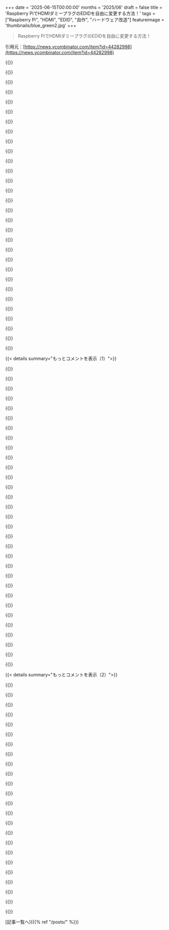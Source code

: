 +++
date = '2025-06-15T00:00:00'
months = '2025/06'
draft = false
title = 'Raspberry PiでHDMIダミープラグのEDIDを自由に変更する方法！'
tags = ["Raspberry Pi", "HDMI", "EDID", "自作", "ハードウェア改造"]
featureimage = 'thumbnails/blue_green2.jpg'
+++

> Raspberry PiでHDMIダミープラグのEDIDを自由に変更する方法！

引用元：[https://news.ycombinator.com/item?id=44282998](https://news.ycombinator.com/item?id=44282998)




{{<matomeQuote body="これ試したい人に注意だよ！安いダミープラグのEEPROMは256バイトしかないから、高解像度・高リフレッシュレートの設定とか、拡張EDIDブロックは保存できないんだ。1080p60なら大丈夫だけど、4k240とかは無理だよ。あと、書き込み保護ピンが有効になってて、書き込むにはちょっと改造が必要なやつもあるらしい。" userName="aappleby" createdAt="2025/06/15 19:25:56" color="#ff33a1">}}




{{<matomeQuote body="書き込み保護のオンオフは、使ってるチップによるかもね。" userName="klysm" createdAt="2025/06/16 00:56:57" color="">}}




{{<matomeQuote body="これらのダミープラグの欠点は、HDCPに対応してないことなんだよね。ヘッドレス環境で特定の解像度を強制するのにはいいけど、HDCP必須のコンテンツを再生したい場合はダメ。そこで質問なんだけど、このHDMIダミープラグみたいに、HDCPに対応してる良い解決策を知ってる人いる？HDCPが必要な動画配信アプリをテストしたいんだけど、テストごとにテレビを用意するのは大変で。一つ見つけたのはHDMIマルチビューアで、これはポートごとにHDCPをネゴシエートするみたいなんだけど。" userName="avidiax" createdAt="2025/06/15 17:05:09" color="#38d3d3">}}




{{<matomeQuote body="俺はこのHDMIスプリッターを使ってるよ。事前にプログラムされたEDIDを設定したり、HDMI出力1に繋いだモニターからEDIDを学習させたりできるんだ。出力に何も繋がなくても、スプリッターが挿さってる限りモニターとして認識されるよ。コンピュータ／ゲーム機とスプリッターの間でHDCPをネゴシエートして、信号を出力モニターに送るときはHDCPなしになると思う。<br>https://www.amazon.com/dp/B07VP37KMB" userName="ndiddy" createdAt="2025/06/15 17:33:22" color="#ff33a1">}}




{{<matomeQuote body="俺は違う用途なんだ。HDMIを出力する組み込みシステムがあるんだけど、その起動画面を別のHDMIストリーム（静止画でいいんだけど）に置き換えたいんだ。組み込みシステム側は色々な理由で絶対に変更したくない。これを安くて頑丈にやる方法ない？" userName="amelius" createdAt="2025/06/15 18:24:38" color="#785bff">}}




{{<matomeQuote body="多分一番エレガントな方法じゃないけど、GPIOとかRS-232で制御できるHDMIスイッチャーはたくさんあるよ。それとRaspiを使えば、Raspiから画像を入力して、組み込み機器の電源オンをGPIOで検出したら、別のHDMI入力に切り替えるってことができる。これが使えるかどうかは、消費電力とかスペースとか、他の要件次第だけどね。俺は以前AV関係で似たソリューションを使ってて、何年も安定して動いてるよ。もっとちゃんとしたのがいいなら、BlackmagicのAtem Miniっていう良いHDMIスイッチャーがあって、複数の静止画を保存できたり、イーサネットとかでも切り替えられるよ。" userName="atoav" createdAt="2025/06/16 08:23:51" color="#ff33a1">}}




{{<matomeQuote body="https://www.ti.com/product/TMDS261B<br>これと、2つ目の信号を生成するためのRP2040があれば多分うまくいくよ。https://learn.adafruit.com/picodvi-arduino-library-video-out... にRP2040でHDMIを出す方法の例があるよ。" userName="indrora" createdAt="2025/06/16 23:17:56" color="#785bff">}}




{{<matomeQuote body="AliExpressでHDCPを終端してHDMIをフォワードするって謳ってるもの売ってるよ。自己責任でね。" userName="hedora" createdAt="2025/06/15 18:44:22" color="">}}




{{<matomeQuote body="こういうのが存在するのに、モニターとデスクトップコンピュータ間の信号が暗号化されてるなんて信じられないよね。" userName="kachapopopow" createdAt="2025/06/15 22:21:47" color="">}}




{{<matomeQuote body="もっとクレイジーなのは、DRMの悪い面だけあって、良い面は何もないことだよ。俺はHDCP 2じゃない4k HDMI 2.0 TVを持ってるから、”スプリッター”なしでは4kコンテンツが見れないんだ。あと、相互運用性の問題があると、最悪の事態（コンテンツが見れないか、HDMI出力すら出ない）になるんだ。実際、そういうことは起こるよ。ソフトウェアの実装が壊れてたり（ソース切り替え時にHDCPの状態マシンをリセットしないテレビとか）、単に電気的な問題だったり（i2cとかCECは電荷漏れで死ぬことがあって、直すには全部10分くらい抜き差しする必要があるんだ）。" userName="phh" createdAt="2025/06/16 07:54:40" color="#ff33a1">}}




{{<matomeQuote body="それが動画DRMってやつね。<br>いいこと？ そんなのこれっぽっちもなかったし、これからもないよ。ユーザーにも、他の誰にとってもね。動画DRMは文字通り一度もちゃんと動いたことないんだ。<br>それなのに存在するし、存在することでみんなにとって状況が悪くなってるんだ。" userName="ACCount36" createdAt="2025/06/16 11:01:41" color="">}}




{{<matomeQuote body="音楽ストリーミングで働いてた時も、いつもこんな議論してたんだ。<br>レーベルの人たちもDRMがどんだけダメかってことには心底同意してたんだけど、アーティストがコピーを止めるために「何か」しろって要求するから、って言ってたね。<br>https://youtu.be/z8K08AcVru0?t=627" userName="qingcharles" createdAt="2025/06/20 20:12:32" color="">}}




{{<matomeQuote body="Netflixでたまーに音声問題があるんだよね（AppleTVをSamsung 4K OLEDテレビに繋いでるんだけど）。これも何らかのDRMのせいだと思うんだけど、詳しく調べたことはないんだ。<br>入力（Fire TV stick／AppleTV stick）を切り替えたり、AppleTVでアプリ間でコンテンツを切り替えたりすると、Netflixのコンテンツ音声だけが出なくなる時があるんだ。アプリのUI音は全部ちゃんと出るのに、再生を押すと音声が全く出ないんだよね。<br>AppleTVの音声設定をDolby Atmosと標準ステレオの間で何度か切り替えると大体元に戻るから、オーディオトラックのDRMと何か関係あると思うんだけど、もし他のアイデアがある人いたら教えてほしいな。" userName="radicality" createdAt="2025/06/16 16:12:42" color="#38d3d3">}}




{{<matomeQuote body="以前Paramount+でこの問題によくぶつかってたよ。<br>今もそうかは分からないけど、これが原因で解約したんだ（プレミアム払ってるのに広告見せられるのも理由だったけどね）。" userName="freedomben" createdAt="2025/06/16 20:13:35" color="">}}




{{<matomeQuote body="DRMの唯一直接的なメリットは、知的財産を持ってる人だけだね。" userName="wildzzz" createdAt="2025/06/16 19:59:22" color="">}}




{{<matomeQuote body="うん、でもモニターだったらDisplayPortの方が断然いいよね。それにDisplayPortはHDCPをやらないし。" userName="wkat4242" createdAt="2025/06/16 02:08:12" color="">}}




{{<matomeQuote body="DisplayPortはバージョン1.1からHDCP（それに独自のDRMスキームDPCPも）をサポートしてるんだよ。<br>モニターにはDisplayPortの方が良かったってのは同意だけど、HDMIも基本的にはDisplayPortみたいになってきたから、最近は多かれ少なかれ同じコインの裏表みたいなもんだね。<br>どっちも今は固定レートリンクでデータパケットを使うようになってる。" userName="wolrah" createdAt="2025/06/16 05:03:00" color="#785bff">}}




{{<matomeQuote body="DisplayPortとHDMIの違いは、多分USB-C経由の話と勘違いしてるんじゃないかな？それ以外だと全然違うんだ。<br>とにかく、HDMIは未だにひどく特許とロイヤリティに縛られてて、オープンソースのGPUドライバーがネイティブでHDMI 2.1以降をサポートするのが難しくなってきてる状況なんだ。一方、DisplayPortはまだロイヤリティフリーだよ。<br>状況はかなり悪くて、Intelは最近のチップセットグラフィックでネイティブのHDMIポートをほとんどスキップして、DisplayPortだけに集中してるんだ（マザーボードメーカーは既製のDisplayPort→HDMI変換チップを載せることはできるけど）。AMDの方だと、Linuxでは新しいHDMI機能が全くサポートされないだろうね。" userName="AshamedCaptain" createdAt="2025/06/16 14:39:05" color="#785bff">}}




{{<matomeQuote body="＞USB-C経由のHDMIとDisplayPortを混同してるんじゃない？って思ってるかもだけど、違うよ。HDMI 2.1がコネクタ以外ほとんど変わって、DVI由来じゃなくDisplayPortみたいなマルチレーンパケットベースのプロトコルになったって話だよ。ライセンス問題がひどいのは分かってる。" userName="wolrah" createdAt="2025/06/17 14:44:51" color="">}}




{{<matomeQuote body="うん、俺はLinux動かすのにHDMI to DPコンバーター使ってるよ。" userName="kachapopopow" createdAt="2025/06/16 20:20:47" color="">}}




{{<matomeQuote body="他にも同じことやってるやついるよ。Decimatorの一部とか？これかな？https://www.decimator.com/Products/MiniConverters/12G-CROSS/..." userName="bombcar" createdAt="2025/06/16 11:03:13" color="#45d325">}}




{{<matomeQuote body="Amazonで”HDCP strippers”って公然と広告されてるHDMIスプリッターを試してみてよ。" userName="mschuster91" createdAt="2025/06/15 17:26:51" color="">}}




{{<matomeQuote body="multiviewerってのが同義語かもね。このダミープラグのチップって、HDCP対応をハックできるほど強力なのかな？" userName="crazysim" createdAt="2025/06/15 18:31:33" color="">}}




{{<matomeQuote body="ダミープラグの中身って、ほんとただの256バイトのeepromがI2Cにつながってるだけなんだって。シェルの中にはそれ以外何もないらしいよ。" userName="aappleby" createdAt="2025/06/15 19:04:14" color="#ff5733">}}




{{<matomeQuote body="HDCPの終端は難しいよ。HDCP 1.4にダウングレードして、1.4”compliant”（つまり終端のデバイス）をダミーモニターにする必要があるんだ。HDCP 1.4より新しいのが必要なら、多分無理だよ。" userName="dcan" createdAt="2025/06/15 17:27:52" color="#ff33a1">}}




{{<matomeQuote body="このMonopriceのドングルの分解記事書いたんだ（https://tomverbeure.github.io/2023/11/26/Monoprice-Blackbird....）。これ、HDCP 2.0で終端してHDCP 1.4に変換するんだけど、結局動かすにはHDCP 1.4のシンクが要るんだよね。" userName="tverbeure" createdAt="2025/06/15 19:40:51" color="#785bff">}}




{{<matomeQuote body="俺はMonoprice multiviewer使ってるよ。ディスプレイ繋がなくてもHDCPネゴシエートするんだ。ちょっとデカくて高いし、HDCP解除はできないけど、良い解決策だよ。AliExpressで同じやつがジェネリックパッケージであったけど、まだ試してないな。業務用のSDIコンバーターとかいっぱいあるけど、3千ドル以上とか”価格はお問い合わせ”なんだよね。" userName="avidiax" createdAt="2025/06/15 20:05:44" color="#ff5c5c">}}




{{<matomeQuote body="それ、君が書いたの？この部分には同意できないな＞HDCPコンバーターは単純に最終ビデオエンドポイントとして名乗ってる…でも内容は出力ポートにリピートしてる。すごく高いHDMIプロトコルアナライザーがないと、ソースがコンテンツをtype 0かtype 1かタグ付けしてるかチェックできないけど、それがtype 1じゃないと思う理由は今はないね。HDMIプロトコルにはtype 1とかtype 0とかいう魔法はないよ。それは単なるDDC経由の別のHDCPメッセージだけど、リピーターにしか送られないんだ。この場合、HDCP Repeaterがリピーターじゃないフリしてるから、StreamID Type情報は送られてこないんだ。" userName="kevin_b_er" createdAt="2025/06/15 22:37:30" color="#ff33a1">}}




{{<matomeQuote body="分解記事いいね！<br>これってHDCPを完全に解除できるの？<br>HDCP2.xに対応してる”って報告できれば、実際は非対応でもいけるってこと？<br>もしそうなら、暗号化されたストリームを流して、受け側で復号する”ってこと？<br>18 Gb/sでリアルタイム処理するには、このデバイスは非力そうだね。" userName="Sporktacular" createdAt="2025/06/15 23:32:02" color="">}}




{{<matomeQuote body="多分、チップ自体はできるんだろうけど、ユーザーには公開されてないんじゃないかな。<br>それやるとライセンス違反になりそうだし。" userName="tverbeure" createdAt="2025/06/16 04:03:08" color="">}}




{{< details summary="もっとコメントを表示（1）">}}

{{<matomeQuote body="関連で聞きたいんだけど、EDIDバイナリの良いアーカイブとか、もっと良い編集ツールない？<br>プログラマブルなEDIDエミュレータープラグ持ってるから、モニターとかクローンできるんだけど、たまに特定の解像度や機能（8K with DSCとか）を設定したいのに方法がないんだよね。<br>https://github.com/bsdhw/EDIDは知ってるけど、最近のモニターにはちょっと物足りない。<br>https://www.analogway.com/products/aw-edid-editorで自作もしたけど、色々なモードの細かい調整とか、優先順位の設定とか、個人的には結構難しいんだ。" userName="slipheen" createdAt="2025/06/15 20:40:10" color="#ff5733">}}




{{<matomeQuote body="EDID編集は（やりすぎなくらい）経験あるよ。<br>おすすめツールはこれ：<br>- AW EDID Editor (君も挙げてるね)<br>- CRU (Windows用で、モニターからダンプしたEDIDファイルを編集できるけど、Wineでは動かない)<br>- 010 Hex Editor (EDIDテンプレートがある)<br>- LinuxならFlatpakからwxEDIDを入れられる (多分、ディストリのパッケージだとWxWidgetsでクラッシュするかも)。セクション作成はできないと思うけど。<br>- v4l-utilsにedid-decodeがある (git diffのtextconvツールにも使えるけど、EDIDファイルのエンコードには使えない)<br>HDMI EDIDにはCEA拡張ブロックがあって、DP EDIDにはDisplayID拡張ブロックがあることを見つけたんだ。<br>256バイト超えの複数ページEDIDは扱ったことないけどね。" userName="nyanpasu64" createdAt="2025/06/16 00:56:39" color="#38d3d3">}}




{{<matomeQuote body="これも見てみて。<br>https://www.extron.com/product/software/edidmanager30<br>https://www1.kramerav.com/au/product/edid%20designer<br>どっちも無料だけど、再配布はできない。<br>Extronの方は、彼らのハードウェアを使ったプロジェクトに関わってる必要があるかもね。" userName="_kb" createdAt="2025/06/16 00:58:48" color="#38d3d3">}}




{{<matomeQuote body="最近、似たような問題があったよ。<br>安い5.1サラウンドシステムサウンドバーを買ったんだけど、HDMI経由でDolby TrueHDまで対応してるのに、eARC対応デバイス（新しいTV）でしか使えないんだ。<br>PCをつなぐと、SPIDFかauxを使うしかなくて、音質が落ちる。<br>オーディオ抽出器とか分配器を買う以外で、PCのEDIDを偽装してサウンドバーにeARCとして認識させるっていう解決策がある。<br>今、これに取り組んでるけど、残念ながら厳密なガイドラインはまだないんだ。" userName="3abiton" createdAt="2025/06/15 23:40:37" color="#45d325">}}




{{<matomeQuote body="君が使ってるプログラマブルなEDIDエミュレータープラグって何？<br>最近調べてたんだけど、どのデバイスにどんな機能があるのかとか、安いので良いものがあるのかとか、よく分からなかったんだ。" userName="The_SamminAter" createdAt="2025/06/16 04:38:16" color="">}}




{{<matomeQuote body="これだよ。<br>https://www.store.level1techs.com/products/p/5megt2xqmlryafj..." userName="slipheen" createdAt="2025/06/16 07:28:26" color="#ff5c5c">}}




{{<matomeQuote body="なるほど。<br>もっと手頃な代替品はある？<br>それとも、安い製品を改造するしかないかな。" userName="The_SamminAter" createdAt="2025/06/16 08:40:34" color="">}}




{{<matomeQuote body="パススルー付きのHDMIダミープラグもあるんだぜ。古いPCで高解像度モニターを使う時に便利なんだ。うちの2011年製AMD FX8350のオンボードGPUだと4KでHDMI出力がおかしいんだけど、これ挟めば1080pで出力できて、モニター側で2倍にアップスケールしてくれるからバッチリだよ。" userName="zdw" createdAt="2025/06/15 17:03:43" color="#38d3d3">}}




{{<matomeQuote body="パススルー付きのやつ、俺も何個か持ってるよ。記事でも触れるべきだったかな。俺のは凝っててさ、モニターのEDIDを読み込んで保存、別のモニターに適用できるんだ。あと最高なのが、モニターを常に検出させられること。うちのモニターは電源切ると仮想的に抜けちゃうせいで問題起きてたんだけど、パススルーで完全に解決！俺が使ってるのはTHWTのHD-EWBってやつ。" userName="dougg3" createdAt="2025/06/15 17:15:40" color="#785bff">}}




{{<matomeQuote body="Dougさん、教えてくれてありがとう！パススルー付きなんて知らなかったよ。君のやつ、調べてみるね。記事もナイスだよ。" userName="gadiyar" createdAt="2025/06/15 17:36:01" color="">}}




{{<matomeQuote body="どういたしまして！うまくいけばいいな。さっきのコメントで「モニターを常に検出させられる」って言ったけど、正確には「常に検出させる」って言うべきだったかな、言い換えとくね。" userName="dougg3" createdAt="2025/06/15 17:53:46" color="">}}




{{<matomeQuote body="HDMIダミープラグってのは、本来存在すべきじゃないソフトウェアの問題を、ハードウェアで無理やり解決してる感じだよね。" userName="mrheosuper" createdAt="2025/06/16 01:53:52" color="">}}




{{<matomeQuote body="それって、世の中にたくさんあるハードウェア解決策のほとんどに言えることなんじゃない？って俺は思うな。" userName="HappMacDonald" createdAt="2025/06/16 16:11:06" color="">}}




{{<matomeQuote body="なんでダミープラグが必要なの？ソフトじゃできないことで何ができるんだろ？（仮想ディスプレイを18個作っても問題なかった者からの質問）" userName="ashirviskas" createdAt="2025/06/15 21:35:32" color="">}}




{{<matomeQuote body="一つ例を挙げると、俺はWindows VMを操作するのにLooking Glassってソフトを使ってるんだ。PCにGPUが2つあって、Linuxホスト用にAMD、WindowsゲストにパススルーでNVidiaを使ってる。Looking GlassはNVidia GPUの出力をキャプチャしてデスクトップのウィンドウに表示するんだ。これでVMのWindowsソフトを許容できるパフォーマンスで使える。<br>問題は、NVidia GPUはディスプレイ繋がないと何もしてくれないこと。Quadro GPUならEDIDを保存してマッピングできるけど、コンシューマー向けGPUは対応してない。そこでダミープラグの出番さ。" userName="ndiddy" createdAt="2025/06/15 23:58:03" color="#45d325">}}




{{<matomeQuote body="外出先でZoomやTeamsの会議しながら、PowerPointの発表者ツールを使いたい時に超簡単なんだ。ダミープラグをPowerPointの出力画面にして、ノートPC画面で発表者ノートを見る。そしてダミープラグ側の画面を共有すればOK。Hacker Newsのヘビーユーザー向けじゃないかもだけど、先生や営業さんにはマジで楽。" userName="antgiant" createdAt="2025/06/16 04:06:51" color="#ff33a1">}}




{{<matomeQuote body="OS、GPU、ドライバの組み合わせで、仮想ディスプレイを自由な設定で作れないことが多いんだよね。OBSとかSteam、Parsecなんかでゲームストリーミングする時とかに欲しいんだ。数年前はLinuxのXorg+オープンソースドライバやWindows+NVidiaで何となくできたけど、MacOSとかWindows+AMD/Intel GPUだと全然うまくいかないんだよね。" userName="SXX" createdAt="2025/06/15 21:54:55" color="#ff5c5c">}}




{{<matomeQuote body="バイナリ埋め込みLinuxのテストで使うんだよ。OSにディスプレイ繋がってると思わせると、本番環境にない要素が入っちゃうからね。ダミープラグは安くて楽なハードウェア oplossing。エンジニアがソフトでゴニョゴニョするより多分コスパ良いんだ。" userName="leonheld" createdAt="2025/06/16 01:16:50" color="#38d3d3">}}




{{<matomeQuote body="ダミープラグってさ、たいていの人には簡単なんだよね。俺、リモートゲームストリーミングのためにソフトで偽物の4Kモニター作ったことあるんだけど、予想よりずっと難しかったんだよ[^1]。<br>[^1]: https://pfy.ch/programming/4k-sunshine.html" userName="pfych" createdAt="2025/06/15 21:53:13" color="#38d3d3">}}




{{<matomeQuote body="どのGPU/ドライバ使ってたの？" userName="lyu07282" createdAt="2025/06/15 23:55:10" color="">}}




{{<matomeQuote body="あの時はね、AMD 5700xtをMesaドライバで使ってたんだよ。" userName="pfych" createdAt="2025/06/16 01:42:15" color="">}}




{{<matomeQuote body="改造したChromebox（WindowsとLinuxが起動する）なんだけど、HDMIポートに何も繋がってないと起動してくれないんだよね。だからダミープラグ使うしかなくてさ。" userName="dd_xplore" createdAt="2025/06/15 21:44:04" color="#785bff">}}




{{<matomeQuote body="他でも言われてるけどさ、MacってディスプレイがないとGPUの能力を全部引き出せない問題があった記憶があるな。ソフトで何とかできる方法もあるかもだけど、HDMIダミーは安くてすぐ使えるし、アップデートで使えなくなったりしないから安心だよ。" userName="detaro" createdAt="2025/06/16 10:34:43" color="#ff5c5c">}}




{{<matomeQuote body="リモートデスクトップ使うRaspberry Piって、物理的にモニター繋がってないとデスクトップが表示されないんだよね…。PhD学生には一番楽な解決策だよ。" userName="TheJoeMan" createdAt="2025/06/15 23:00:40" color="#785bff">}}




{{<matomeQuote body="Appleデバイスにさ、VNC経由で特定の解像度を使わせるように説得するんだ。（皮肉っぽいニュアンスで）" userName="immibis" createdAt="2025/06/16 19:38:38" color="">}}




{{<matomeQuote body="「ソフトでできないことって？」って話だけど、Macbookを蓋閉じたまま使えることかな。" userName="RunSet" createdAt="2025/06/16 18:57:07" color="#45d325">}}




{{<matomeQuote body="多分、ソフトを簡単にいじれないデバイス向けなんだろうね。" userName="tshaddox" createdAt="2025/06/15 21:52:03" color="">}}




{{<matomeQuote body="どうやらLinuxって仮想ディスプレイをサポートしてないみたいだね。Windowsならダミーディスプレイ入れたりApolloが自動でやってくれたりするのに。Linuxにはそういうのないんだ。" userName="TiredOfLife" createdAt="2025/06/16 10:22:54" color="">}}




{{<matomeQuote body="楽しい豆知識だよ。これ、普通のモニターとかノートPCの画面に保存されてるEDIDを変えるのにも使えるんだ。たまに、他のi2cアドレスに書き込めばTCONのいろんな設定も変えられたりするよ。ラズパイじゃなくても、どんなコンピューターでもできるんだ。" userName="dishsoap" createdAt="2025/06/15 17:15:59" color="">}}




{{<matomeQuote body="これ、前にAcerのモニターでやったんだ。CRTみたいにブレない映像にするために、LEDバックライトをストロボさせるように改造しててね。DDCバスでバックライト制御する他のレジスタが露出してるのを見つけて、外部回路繋いでストロボさせてたんだよ。フラッシュROMの読み書きレジスタがあるのに気づいて、ダンプして8051の逆アセンブラ書いて、雑なリバースエンジニアリングしたんだ。そしたら、ROMを改造してストロボモードを組み込めたんだよ（明るさ制御の下の方を使って、OSDか普通のDDC明るさ制御で有効・調整できるように）。書き込むときは、中に一度入ってライトラインを繋ぐ必要があったけどね。都合の良いことにvblankに割り込みがあって、LEDバックライトを制御するタイマーに、次の割り込みのちょっと前にオンにして、その後調整可能な時間オフにするモードがあったんだ。LCDの更新が終わって落ち着いた後でフラッシュさせるのにちょうどいい時間だったよ。元々は数秒かかる起動ロゴを消したかっただけなんだけどね（それは達成した）。" userName="gblargg" createdAt="2025/06/16 07:21:51" color="#ff5c5c">}}

{{</details>}}




{{< details summary="もっとコメントを表示（2）">}}

{{<matomeQuote body="フラッシュチップって通常、書き込み有効／無効ピンがあって、ほとんどのモニターやテレビはEDIDへの書き込みを防ぐように配線されてるんだ。多分、安いものだけが気にしないんだろうね。保護がないと、読み込み中の電圧グリッチが書き込みになっちゃってフラッシュを壊すリスクがあって危険なんだよ。" userName="ajb" createdAt="2025/06/15 18:51:00" color="#785bff">}}




{{<matomeQuote body="ライトプロテクトピンを+Vに繋ぐなんて、PCB設計プロセスでは文字通りタダじゃん。個人的には、そうしないのは設計ミスか意図的な判断だと思うね（ユーザーがモニターの識別情報を書き換えることをどれだけ考慮したかは知らないけど）。" userName="nyanpasu64" createdAt="2025/06/16 01:00:28" color="">}}




{{<matomeQuote body="筆者はラズパイの使用を推奨してるけど、必須じゃないって注意してるね＞PCでこれらのコマンドを実行すると、EDIDじゃないハードウェア、例えばRAMモジュールのSPD EEPROMを誤ってフラッシュする可能性がある。" userName="crtasm" createdAt="2025/06/15 17:22:46" color="">}}




{{<matomeQuote body="そうだね、でもDIMMが繋がってるi2cコントローラーって、ディスプレイポートに繋がってるGPUのi2cコントローラーとは完全に別のデバイスだよ。何やってるか分かってる限り、リスクはそんなに大きくない。" userName="dishsoap" createdAt="2025/06/15 17:24:14" color="">}}




{{<matomeQuote body="うん、自分のGPUのI2Cコントローラーを使ってるって100％自信があるなら多分大丈夫だよ。でも記事で何度も警告した理由は、RAMのSPDを誤ってフラッシュしちゃった人が2人もいたGitHubのissueを見つけちゃったからなんだ。<br>https://github.com/bulletmark/edid-rw/issues/5" userName="dougg3" createdAt="2025/06/15 17:31:43" color="#ff5c5c">}}




{{<matomeQuote body="これ聞いて、Linus Torvaldsのオフィス仲間からのこの逸話思い出すな。(1)からだよ＞ある時、Linusは/devにデバイスファイルを実装して、大学のコンピューターにダイヤルアップして端末エミュレーションコードをデバッグしたかったんだ。それで端末エミュレータープログラムを起動して、/dev/hdaを使うように指定したんだ。それは/dev/ttyS1であるべきだった。おっと。今や彼のマスターブートレコードは”ATDT”と大学モデムプールの電話番号で始まってたんだ。彼は次の日には権限チェックを実装したと思うよ。<br>(1) https://liw.fi/linux-anecdotes/" userName="netsharc" createdAt="2025/06/15 18:00:09" color="#ff5c5c">}}




{{<matomeQuote body="＞普通のモニターやノートPCの画面に保存されてるEDIDを変えるのにも使える<br>それはハードウェア開発者にとっては奇妙な見落としだろうね。普通は事前にプログラムされたEPPROMを買って、ライトイネーブルピンがハイにならないボードに配置するはずだ。モニターのような製品にEEPROMを置いて書き込み可能にしておくのは奇妙だけど、出荷されたハードウェアでもっと変なものも見たことがあるよ。" userName="Aurornis" createdAt="2025/06/15 19:31:04" color="">}}




{{<matomeQuote body="え、それダメでしょ、でも実際に見たことあるよ。最悪だったのは、最初のロットはEDIDが全く書き込まれてなくて、そのままお客さんに送られたんだ。ほとんどの人は気づかなかったけどね、接続先の製品のデフォルト設定で動いたから。でも最適じゃなかったし、普通のノートPCとは使えなかったんだ。<br>皮肉にも、この2つの問題のおかげで現場でEDIDを直せたんだけど、数千ドルのTVを壊したら怖いからやらなかったよ。" userName="ajb" createdAt="2025/06/15 20:38:59" color="">}}




{{<matomeQuote body="最近のモニターはもうEDIDにEEPROMチップなんて使ってないよ。I2Cバスはモニター内のマイクロコントローラーに繋がってて、それでDisplay Data Channelを実装してるんだ。これで、コンピューターのアプリから画面の明るさとかカラープロファイルを調整できるようになったの、モニターのOSDをいじる必要なくね。<br>ddcutilみたいなツールはあまり知られてないけど、もしDIY KVMスイッチみたいに、PCがモニターに入力切り替えを指示するだけで実現したいなら、すごく役に立つよ！" userName="crote" createdAt="2025/06/15 20:43:44" color="#ff5733">}}




{{<matomeQuote body="＞PCがモニターに入力切り替えを指示するだけでDIY KVMスイッチ<br>まさにそれをやった時に、ddcutil-dbのデータベースにちょっとだけ貢献したんだ。最初は僕のモニターはサポートされてなかったけど、ツールやテンプレートを使って基本的な設定とか入力切り替えの正確なアドレスを見つけるのは難しくなかったよ。<br>全部うまく動くようになって、いい午後の作業になったな。" userName="Crespyl" createdAt="2025/06/16 02:16:06" color="#785bff">}}




{{<matomeQuote body="DDC通信とI2C EEPROMの両方を同じバス上の別アドレスに置いて共存させるために、I2Cのマルチペリフェラル機能を使ってるモニターってあるの？ それとも機能をコントローラーチップに統合する方が安いのかな？ （DisplayPortはAUXバスでEDIDをトンネルしてるし、（たぶん）最初からEEPROMは使ってないよね？）" userName="nyanpasu64" createdAt="2025/06/16 01:02:38" color="">}}




{{<matomeQuote body="標準仕様では明確にそれを許可してるけど、正直あまり一般的じゃないと思うな、もし使われてたとしても。<br>主な問題は2つ。まず、標準的なEDID EEPROMはサイズがすごく限られてるんだけど、多くのモニターはもっと容量が必要なんだ。VESAはこれを解決するために、別のI2Cアドレスにあるダミーの“セグメントセレクター”レジスターを追加したんだ。これで市販のI2C EEPROMチップとは互換性がなくなったから、どっちみちEDID専用のEEPROMチップみたいなのが必要になる。<br>2つ目の問題は、ほとんどのモニターには複数の入力ポートがあること。普通のEEPROMチップは1つのポートにしか繋げないから（I2C自体は対応してるけど、仕様で禁止されてる）、ポートごとにEEPROMチップが1つ必要になるんだ。それはすぐに高くなるよ。<br>もしDDC＼CIをマイクロコントローラーで実装してるなら、EDIDもそれに任せればよくない？ なんなら、EEPROMに別の接続を持たせてプログラムしやすくすればいい。EDIDの部分なんて完全に些細なことで、全然頑張らなくても2ダースの命令で実装できると思う。わざわざ別にして自分を追い込む理由はないよ。" userName="crote" createdAt="2025/06/17 00:12:14" color="#785bff">}}




{{<matomeQuote body="友達がHDMIポート経由で、壊れたEDIDのモニター（Acer K222HQL）を再フラッシュしなきゃいけなかったんだ。そのモニターには3つの入力ポート（VGA, DVI, and HDMI）があって、それぞれポートの隣にEEPROMチップがあったのを確かめたよ（友達はHDMIのEEPROMのピンを1本浮かさないと再フラッシュできなかったんだ。GNDに繋ぐべきだったのにね）。ネットでマニュアル（https://global-download.acer.com/GDFiles/Document/User%20Man...）を見たら、そのモニターはDDCをサポートしてるって書いてあって、I2Cのマルチペリフェラル機能を使ってたってことだと思う。<br>別の壊れたモニターのメインボードがあるんだけど、そこではVGAとDVIのEDIDピンが100Ωの抵抗を通って、未実装の8ピンフットプリントやメインチップに行ってるんだ。たぶんこれは、設計段階では専用のEEPROMチップにEDIDを保存することも考えたけど、結局はディスプレイレシーバーにデータを統合する形になったってことだと思う。" userName="nyanpasu64" createdAt="2025/06/17 04:16:26" color="#45d325">}}




{{<matomeQuote body="あれ、混乱したな。プラグがGPIOのI2Cピンに繋がると思ってたんだけど、ただRPiに挿すだけで十分みたいだね。え、じゃあHDMIってI2Cインターフェースを直接公開してるの？" userName="m000" createdAt="2025/06/16 19:35:26" color="">}}




{{<matomeQuote body="そうだよ、VGA＼HDMI＼DVIの通信部分であるDDCリンクは、基本的にI2Cリンクなんだ。普通の動作でOSがEDIDを問い合わせるのは、この方法だよ。<br>記事にも書いてある通り、RPiはHDMIポートピンにI2Cコントローラーが配線されてるんだ。DDC経由でEDIDを読み取る必要があるからね。" userName="pm215" createdAt="2025/06/16 19:51:17" color="#ff5c5c">}}




{{<matomeQuote body="KVMとLinuxでの問題を解決するために、安価なDisplayPort EDIDエミュレーターを知ってる人いる？ 前回調べた時は、HDMI用よりずっと高くて、新しいKVMを買う方がマシなくらいだったんだ。" userName="1100011" createdAt="2025/06/15 20:27:24" color="">}}




{{<matomeQuote body="ここでの問題は、DisplayPortがEDIDにI2Cバスに繋がった基本的なEEPROMを使ってないってことなんだ。代わりに、高速なDisplayPort専用のAUXバスを使ってて、これをいじるのはかなり複雑なんだよ。正直、VESAに参加してNDAにいっぱいサインしないと、まともなドキュメントすら見つけられないと思うな。" userName="crote" createdAt="2025/06/15 20:38:08" color="#ff33a1">}}




{{<matomeQuote body="EDIDはカーネル設定で変更できるらしいよ！(https://foosel.net/til/how-to-override-the-edid-data-of-a-mo...)。でも、記事みたいに仮想モニターを追加したいなら、別の方法かもね？こっちのURLも参考になるかな？(https://askubuntu.com/questions/453109/add-fake-display-when...)。うまくいくかは分かんないけど！" userName="nyanpasu64" createdAt="2025/06/16 01:04:48" color="#38d3d3">}}




{{<matomeQuote body="これ関連だと、DisplayLinkのevdi（https://github.com/DisplayLink/evdi）とか、自分のおもちゃプロジェクト（https://github.com/mlukaszek/evdipp）もあるから見てみてよ！お手柔らかにね！" userName="mlukaszek" createdAt="2025/06/16 07:23:17" color="#785bff">}}




{{<matomeQuote body="ダミープラグって、デバイスのフィンガープリンティングを変えるために使えるの？" userName="1vuio0pswjnm7" createdAt="2025/06/16 03:18:54" color="">}}




{{<matomeQuote body="USBのibus2プラグのhex dumpは、EDIDにくっつけられるんだよ。" userName="awaymazdacx5" createdAt="2025/06/15 18:08:21" color="">}}




{{<matomeQuote body="よく分かんないんだけど、なんでRaspberry Piでモニターが繋がってるって偽装する必要があるの？別に普通に起動するんじゃないの？" userName="Simon_O_Rourke" createdAt="2025/06/16 05:50:26" color="">}}




{{<matomeQuote body="記事ちゃんと読んだ？Raspberry Piは、ただダミープラグを書き換えるために使ってるだけだよ。" userName="Gigachad" createdAt="2025/06/16 05:53:17" color="#ff5733">}}

{{</details>}}



[記事一覧へ]({{% ref "/posts/" %}})
